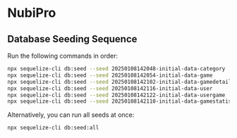 # NubiPro

## Database Seeding Sequence
Run the following commands in order:

```bash
npx sequelize-cli db:seed --seed 20250108142048-initial-data-category
npx sequelize-cli db:seed --seed 20250108142054-initial-data-game
npx sequelize-cli db:seed --seed 20250108142102-initial-data-gamedetails
npx sequelize-cli db:seed --seed 20250108142116-initial-data-user
npx sequelize-cli db:seed --seed 20250108142122-initial-data-usergame
npx sequelize-cli db:seed --seed 20250108142110-initial-data-gamestatistic
```

Alternatively, you can run all seeds at once:
```bash
npx sequelize-cli db:seed:all
```
